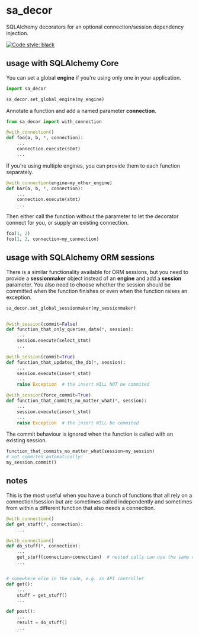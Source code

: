 # sa_decor

SQLAlchemy decorators for an optional connection/session dependency injection.

[![Code style: black](https://img.shields.io/badge/code%20style-black-000000.svg)](https://github.com/psf/black)

## usage with SQLAlchemy Core
You can set a global **engine** if you're using only one in your application.
```python
import sa_decor

sa_decor.set_global_engine(my_engine)
```

Annotate a function and add a named parameter **connection**.
```python
from sa_decor import with_connection

@with_connection()
def foo(a, b, *, connection):
    ...
    connection.execute(stmt)
    ...
```

If you're using multiple engines, you can provide them to each function separately.
```python
@with_connection(engine=my_other_engine)
def bar(a, b, *, connection):
    ...
    connection.execute(stmt)
    ...
```

Then either call the function without the parameter to let the decorator connect for you, or supply an existing connection.
```python
foo(1, 2)
foo(1, 2, connection=my_connection)
``` 

## usage with SQLAlchemy ORM sessions
There is a similar functionality available for ORM sessions, but you need to provide a **sessionmaker** object instead of an **engine** and add a **session** parameter. You also need to choose whether the session should be committed when the function finishes or even when the function raises an exception.
```python
sa_decor.set_global_sessionmaker(my_sessionmaker)


@with_session(commit=False)
def function_that_only_queries_data(*, session):
    ...
    session.execute(select_stmt)
    ...

@with_session(commit=True)
def function_that_updates_the_db(*, session):
    ...
    session.execute(insert_stmt)
    ...
    raise Exception  # the insert WILL NOT be commited

@with_session(force_commit=True)
def function_that_commits_no_matter_what(*, session):
    ...
    session.execute(insert_stmt)
    ...
    raise Exception  # the insert WILL be commited
```

The commit behaviour is ignored when the function is called with an existing session.
```python
function_that_commits_no_matter_what(session=my_session)
# not commited automatically!
my_session.commit()
```

## notes
This is the most useful when you have a bunch of functions that all rely on a connection/session but are sometimes called independently and sometimes from within a different function that also needs a connection.
```python
@with_connection()
def get_stuff(*, connection):
    ...

@with_connection()
def do_stuff(*, connection):
    ...
    get_stuff(connection=connection)  # nested calls can use the same connection
    ...


# somewhere else in the code, e.g. an API controller
def get():
    ...
    stuff = get_stuff()
    ...

def post():
    ...
    result = do_stuff()
    ...
```
